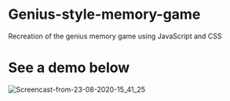 # Genius-style-memory-game
Recreation of the genius memory game using JavaScript and CSS
# See a demo below
![Screencast-from-23-08-2020-15_41_25](https://user-images.githubusercontent.com/32754449/90986203-50e01680-e557-11ea-9b43-5e22151fe3b9.gif)
